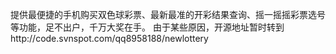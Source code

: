 提供最便捷的手机购买双色球彩票、最新最准的开彩结果查询、摇一摇摇彩票选号等功能，足不出户，千万大奖在手。
由于某些原因，开源地址暂时转到http://code.svnspot.com/qq8958188/newlottery
